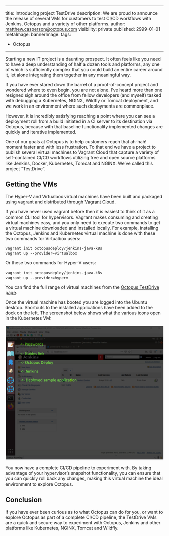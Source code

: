 
---
title: Introducing project TestDrive
description: We are proud to announce the release of several VMs for customers to test CI/CD workflows with Jenkins, Octopus and a variety of other platforms.
author: matthew.casperson@octopus.com
visibility: private
published: 2999-01-01
metaImage:
bannerImage:
tags:
 - Octopus
---

Starting a new IT project is a daunting prospect. It often feels like you need to have a deep understanding of half a dozen tools and platforms, any one of which is sufficiently complex that you could build an entire career around it, let alone integrating them together in any meaningful way.

If you have ever stared down the barrel of a proof-of-concept project and wondered where to even begin, you are not alone. I’ve heard more than one resigned sigh around the office from fellow developers (and myself) tasked with debugging a Kubernetes, NGINX, Wildfly or Tomcat deployment, and we work in an environment where such deployments are commonplace.

However, it is incredibly satisfying reaching a point where you can see a deployment roll from a build initiated in a CI server to its destination via Octopus, because with that baseline functionality implemented changes are quickly and iterative implemented.

One of our goals at Octopus is to help customers reach that ah-hah! moment faster and with less frustration. To that end we have a project to publish several virtual machines to Vagrant Cloud that capture a variety of self-contained CI/CD workflows utilizing free and open source platforms like Jenkins, Docker, Kubernetes, Tomcat and NGINX. We’ve called this project “TestDrive”.

## Getting the VMs

The Hyper-V and Virtualbox virtual machines have been built and packaged using [vagrant](https://www.vagrantup.com/) and distributed through [Vagrant Cloud](https://app.vagrantup.com/octopusdeploy).  

If you have never used vagrant before then it is easiest to think of it as a common CLI tool for hypervisors. Vagrant makes consuming and creating virtual machines easy, and you only need to execute two commands to get a virtual machine downloaded and installed locally. For example, installing the Octopus, Jenkins and Kubernetes virtual machine is done with these two commands for Virtualbox users:

```
vagrant init octopusdeploy/jenkins-java-k8s
vagrant up --provider=virtualbox
```

Or these two commands for Hyper-V users:

```
vagrant init octopusdeploy/jenkins-java-k8s
vagrant up --provider=hyperv
```

You can find the full range of virtual machines from the [Octopus TestDrive page](https://octopus.com/testdrive).

Once the virtual machine has booted you are logged into the Ubuntu desktop. Shortcuts to the installed applications have been added to the dock on the left. The screenshot below shows what the various icons open in the Kubernetes VM:

![](ubuntu-desktop.png "width=500")

You now have a complete CI/CD pipeline to experiment with. By taking advantage of your hypervisor’s snapshot functionality, you can ensure that you can quickly roll back any changes, making this virtual machine the ideal environment to explore Octopus.

## Conclusion

If you have ever been curious as to what Octopus can do for you, or want to explore Octopus as part of a complete CI/CD pipeline, the TestDrive VMs are a quick and secure way to experiment with Octopus, Jenkins and other platforms like Kubernetes, NGINX, Tomcat and Wildfly.
